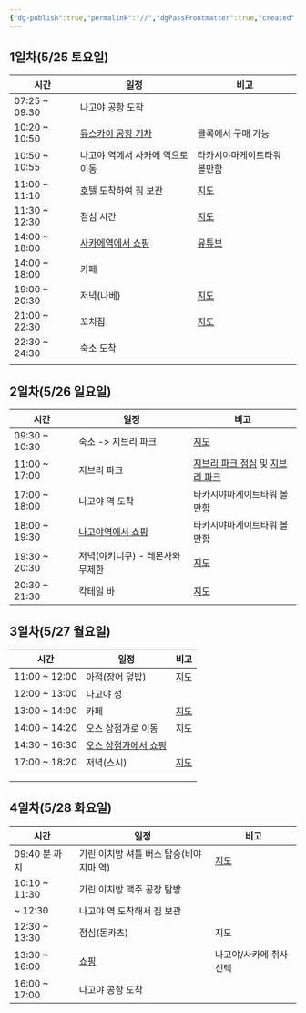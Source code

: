 ```yaml
---
{"dg-publish":true,"permalink":"//","dgPassFrontmatter":true,"created":"2024-05-12T14:00:18.465+09:00","updated":"2024-05-12T15:33:47.512+09:00"}
---
```


## 1일차(5/25 토요일)

| 시간            | 일정                                                               | 비고                                                                                                                                                                                                                                                                                                                                                                                                                                                                                                                                                                                                                                                                                                                  |
| ------------- | ---------------------------------------------------------------- | ------------------------------------------------------------------------------------------------------------------------------------------------------------------------------------------------------------------------------------------------------------------------------------------------------------------------------------------------------------------------------------------------------------------------------------------------------------------------------------------------------------------------------------------------------------------------------------------------------------------------------------------------------------------------------------------------------------------- |
| 07:25 ~ 09:30 | 나고야 공항 도착                                                        |                                                                                                                                                                                                                                                                                                                                                                                                                                                                                                                                                                                                                                                                                                                     |
| 10:20 ~ 10:50 | [뮤스카이 공항 기차](https://blog.naver.com/yuniverse_life/223442544711) | 클록에서 구매 가능                                                                                                                                                                                                                                                                                                                                                                                                                                                                                                                                                                                                                                                                                                          |
| 10:50 ~ 10:55 | 나고야 역에서 사카에 역으로 이동                                               | 타카시야마게이트타워 볼만함                                                                                                                                                                                                                                                                                                                                                                                                                                                                                                                                                                                                                                                                                                      |
| 11:00 ~ 11:10 | [호텔](https://maps.app.goo.gl/NnzmkfxzfkWLVYNs7) 도착하여 짐 보관        | [지도](https://www.google.co.kr/maps/dir/%EC%82%AC%EC%B9%B4%EC%97%90+%EC%97%AD+%EC%9D%BC%EB%B3%B8+%E3%80%92460-0008+Aichi,+Nagoya,+Naka+Ward,+Sakae,+3+Chome%E2%88%925%E2%88%9212%E5%85%88/%ED%94%84%EB%A6%B0%EC%84%B8%EC%8A%A4+%EA%B0%80%EB%93%A0+%ED%98%B8%ED%85%94+3+Chome-13-31+Sakae,+Naka+Ward,+Nagoya,+Aichi+460-0008+%EC%9D%BC%EB%B3%B8/@35.1681975,136.9040048,17z/data=!3m2!4b1!5s0x600370d301cde61d:0x3e4fab8806786870!4m14!4m13!1m5!1m1!1s0x600370d14c8d9e6b:0xeb12333b3b1af460!2m2!1d136.9085322!2d35.1700475!1m5!1m1!1s0x600370d2fe305153:0xd215b0370b9c3c7f!2m2!1d136.9051708!2d35.166623!3e2?authuser=1&entry=ttu)                                                                                    |
| 11:30 ~ 12:30 | 점심 시간                                                            | [지도](https://www.google.co.kr/maps/dir/%ED%94%84%EB%A6%B0%EC%84%B8%EC%8A%A4+%EA%B0%80%EB%93%A0+%ED%98%B8%ED%85%94+3+Chome-13-31+Sakae,+Naka+Ward,+Nagoya,+Aichi+460-0008+%EC%9D%BC%EB%B3%B8/%E8%B1%9A%E5%B1%B1+%E6%A0%84%E5%BA%97,+%EC%9D%BC%EB%B3%B8+%E3%80%92460-0008+Aichi,+Nagoya,+Naka+Ward,+Sakae,+3+Chome%E2%88%9212%E2%88%9212/@35.1665128,136.9023252,17z/data=!3m1!4b1!4m14!4m13!1m5!1m1!1s0x600370d2fe305153:0xd215b0370b9c3c7f!2m2!1d136.9051708!2d35.166623!1m5!1m1!1s0x60037117c3f6652b:0xc7e6a5c418e2a7da!2m2!1d136.9046216!2d35.1664134!3e2?authuser=1&entry=ttu)                                                                                                                                   |
| 14:00 ~ 18:00 | [사카에역에서 쇼핑](./shopping-list.md)                                  | [유튜브](https://www.youtube.com/watch?v=iKpngTTAk5g)                                                                                                                                                                                                                                                                                                                                                                                                                                                                                                                                                                                                                                                                  |
| 14:00 ~ 18:00 | 카페                                                               |                                                                                                                                                                                                                                                                                                                                                                                                                                                                                                                                                                                                                                                                                                                     |
| 19:00 ~ 20:30 | 저녁(나베)                                                           | [지도](https://www.google.co.kr/maps/dir/%EC%82%AC%EC%B9%B4%EC%97%90+%EC%97%AD+%EC%9D%BC%EB%B3%B8+%E3%80%92460-0008+Aichi,+Nagoya,+Naka+Ward,+Sakae,+3+Chome%E2%88%925%E2%88%9212%E5%85%88/%E4%B8%89%E6%96%B9,+%EC%9D%BC%EB%B3%B8+%E3%80%92460-0008+Aichi,+Nagoya,+Naka+Ward,+Sakae,+3+Chome%E2%88%9213%E2%88%9231+%E3%83%97%E3%83%AA%E3%83%B3%E3%82%BB%E3%82%B9%E3%82%AC%E3%83%BC%E3%83%87%E3%83%B3%E3%83%9B%E3%83%86%E3%83%AB+B1F/@35.1682111,136.9039994,17z/data=!3m2!4b1!5s0x600366fac19993ef:0xcfad676ecbd7ba29!4m14!4m13!1m5!1m1!1s0x600370d14c8d9e6b:0xeb12333b3b1af460!2m2!1d136.9085322!2d35.1700475!1m5!1m1!1s0x600370d2fe2bf1c7:0x887c417b89cdfe1f!2m2!1d136.905096!2d35.166382!3e2?authuser=1&entry=ttu) |
| 21:00 ~ 22:30 | 꼬치집                                                              | [지도](https://maps.app.goo.gl/cKXpQvvdQRkRd1v48)                                                                                                                                                                                                                                                                                                                                                                                                                                                                                                                                                                                                                                                                     |
| 22:30 ~ 24:30 | 숙소 도착                                                            |                                                                                                                                                                                                                                                                                                                                                                                                                                                                                                                                                                                                                                                                                                                     |
|               |                                                                  |                                                                                                                                                                                                                                                                                                                                                                                                                                                                                                                                                                                                                                                                                                                     |

## 2일차(5/26 일요일)

| 시간            | 일정                              | 비고                                                                                                                                                                                                                                                                                                                                                                                                                                                                                                                                                                                                                                                                                                 |
| ------------- | ------------------------------- | -------------------------------------------------------------------------------------------------------------------------------------------------------------------------------------------------------------------------------------------------------------------------------------------------------------------------------------------------------------------------------------------------------------------------------------------------------------------------------------------------------------------------------------------------------------------------------------------------------------------------------------------------------------------------------------------------- |
| 09:30 ~ 10:30 | 숙소 -> 지브리 파크                    | [지도](https://www.google.co.kr/maps/dir/%EC%82%AC%EC%B9%B4%EC%97%90+%EC%97%AD+%EC%9D%BC%EB%B3%B8+%E3%80%92460-0008+Aichi,+Nagoya,+Naka+Ward,+Sakae,+3+Chome%E2%88%925%E2%88%9212%E5%85%88/%EC%A7%80%EB%B8%8C%EB%A6%AC+%ED%8C%8C%ED%81%AC,+%EC%9D%BC%EB%B3%B8+Aichi,+Nagakute,+Ibaragabasama,+%E4%B9%991533-1+%E5%86%85+Expo+2005+Aichi+Commemorative+Park+(Moricoro+Park)/@35.1935022,136.843145,11z/data=!3m2!4b1!5s0x600366fac19993ef:0xcfad676ecbd7ba29!4m14!4m13!1m5!1m1!1s0x600370d14c8d9e6b:0xeb12333b3b1af460!2m2!1d136.9085322!2d35.1700475!1m5!1m1!1s0x600367450203d0b3:0x36164b7a69c5128b!2m2!1d137.0887689!2d35.1750449!3e3?authuser=1&entry=ttu)                                        |
| 11:00 ~ 17:00 | 지브리 파크                          | [지브리 파크 점심](https://theqoo.net/square/2867286263) 및 [지브리 파크](https://www.nagoya-info.jp/ko/spot/detail/249/)                                                                                                                                                                                                                                                                                                                                                                                                                                                                                                                                                                                       |
| 17:00 ~ 18:00 | 나고야 역 도착                        | 타카시야마게이트타워 볼만함                                                                                                                                                                                                                                                                                                                                                                                                                                                                                                                                                                                                                                                                                     |
| 18:00 ~ 19:30 | [나고야역에서 쇼핑](./shopping-list.md) | 타카시야마게이트타워 볼만함                                                                                                                                                                                                                                                                                                                                                                                                                                                                                                                                                                                                                                                                                     |
| 19:30 ~ 20:30 | 저녁(야키니쿠) - 레몬사와 무제한             | [지도](https://www.google.co.kr/maps/dir/%EC%82%AC%EC%B9%B4%EC%97%90+%EC%97%AD+%EC%9D%BC%EB%B3%B8+%E3%80%92460-0008+Aichi,+Nagoya,+Naka+Ward,+Sakae,+3+Chome%E2%88%925%E2%88%9212%E5%85%88/0-second+lemon+sour+Sendai+Horumon+Yakiniku+Barbecue+Tokiwatei+Meieki+3-chome,+COLLECT+MARK%E5%90%8D%E9%A7%85+1F+3+Chome-14-6+Meieki,+Nakamura+Ward,+Nagoya,+Aichi+450-0002+%EC%9D%BC%EB%B3%B8/@35.1708493,136.8755978,14z/data=!4m14!4m13!1m5!1m1!1s0x600370d14c8d9e6b:0xeb12333b3b1af460!2m2!1d136.9085322!2d35.1700475!1m5!1m1!1s0x600377b5352a2d6f:0x1a8e582f2cd2b17!2m2!1d136.8839484!2d35.1726271!3e3?authuser=1&entry=ttu)                                                                         |
| 20:30 ~ 21:30 | 칵테일 바                           | [지도](https://www.google.co.kr/maps/dir/%EB%82%98%EA%B3%A0%EC%95%BC+%EC%97%AD+%EC%9D%BC%EB%B3%B8+Aichi,+Nagoya,+Nakamura+Ward,+Meieki,+1+Chome%E2%88%921%E2%88%924/%EC%9D%BC%EB%B3%B8+%EC%95%84%EC%9D%B4%EC%B9%98%ED%98%84+%EB%82%98%EA%B3%A0%EC%95%BC%EC%8B%9C+%EB%82%98%EC%B9%B4%EB%AC%B4%EB%9D%BC%EA%B5%AC+%EB%A9%94%EC%9D%B4%EC%97%90%ED%82%A4+3+Chome%E2%88%9212%E2%88%923+Bar+Neat+%E5%90%8D%E9%A7%85%E5%BA%97/@35.1725285,136.8811058,17z/data=!3m1!5s0x600376c2c49a7777:0x9bd9ef050e261a9b!4m14!4m13!1m5!1m1!1s0x600376e794d78b89:0x81f7204bf8261663!2m2!1d136.8815369!2d35.170915!1m5!1m1!1s0x600376c2c480a961:0xd284b17ea0773482!2m2!1d136.8851227!2d35.1741332!3e2?authuser=1&entry=ttu) |


## 3일차(5/27 월요일)
| 시간            | 일정                                | 비고                                                                                                                                                                                                                                                                                                                                                                                                               |
| ------------- | --------------------------------- | ---------------------------------------------------------------------------------------------------------------------------------------------------------------------------------------------------------------------------------------------------------------------------------------------------------------------------------------------------------------------------------------------------------------- |
| 11:00 ~ 12:00 | 아점(장어 덮밥)                         | [지도](https://www.google.co.kr/maps/place/%EC%9A%B0%EB%82%98%EA%B8%B0+%ED%82%A4%EC%95%BC/@35.181099,136.9007916,16.21z/data=!4m6!3m5!1s0x6003712eedf515e9:0xb9e968d25c06ff74!8m2!3d35.1810891!4d136.9091234!16s%2Fg%2F1tp8zzjr?authuser=1&entry=tts&g_ep=EgoyMDI0MDUwOC4wKgBIAVAD)                                                                                                                                |
| 12:00 ~ 13:00 | 나고야 성                             |                                                                                                                                                                                                                                                                                                                                                                                                                  |
| 13:00 ~ 14:00 | 카페                                | [지도]()                                                                                                                                                                                                                                                                                                                                                                                                           |
| 14:00 ~ 14:20 | 오스 상점가로 이동                        | 지도                                                                                                                                                                                                                                                                                                                                                                                                               |
| 14:30 ~ 16:30 | [오스 상점가에서 쇼핑](./shopping-list.md) |                                                                                                                                                                                                                                                                                                                                                                                                                  |
| 17:00 ~ 18:20 | 저녁(스시)                            | [지도](https://www.google.com/maps?q=Sushiro+Nagoya+Shinsakae,+1+Chome-39-5+Shinsakae,+Naka+Ward,+Nagoya,+Aichi+460-0007+%EC%9D%BC%EB%B3%B8&ftid=0x600370c6eb0a2643:0x5aa2b62ff39e0aa0&entry=gps&lucs=,47071704,47069508,94218641,94203019,47084304,94208458,94208447&g_ep=CAISDTYuMTE0LjMuNTkxOTAYACDXggMqPyw0NzA3MTcwNCw0NzA2OTUwOCw5NDIxODY0MSw5NDIwMzAxOSw0NzA4NDMwNCw5NDIwODQ1OCw5NDIwODQ0N0ICS1I%3D&g_st=ic) |
|               |                                   |                                                                                                                                                                                                                                                                                                                                                                                                                  |
|               |                                   |                                                                                                                                                                                                                                                                                                                                                                                                                  |
|               |                                   |                                                                                                                                                                                                                                                                                                                                                                                                                  |

## 4일차(5/28 화요일)
| 시간            | 일정                               | 비고                                                                                                                                                                                                                                                                                                                                                                                                                                                                                                                                                                                                                  |
| ------------- | -------------------------------- | ------------------------------------------------------------------------------------------------------------------------------------------------------------------------------------------------------------------------------------------------------------------------------------------------------------------------------------------------------------------------------------------------------------------------------------------------------------------------------------------------------------------------------------------------------------------------------------------------------------------- |
| 09:40 분 까지    | 기린 이치방 셔틀 버스 탑승(비야지마 역)          | [지도](<[지도](https://www.google.co.kr/maps/dir/%ED%94%84%EB%A6%B0%EC%84%B8%EC%8A%A4+%EA%B0%80%EB%93%A0+%ED%98%B8%ED%85%94+3+Chome-13-31+Sakae,+Naka+Ward,+Nagoya,+Aichi+460-0008+%EC%9D%BC%EB%B3%B8/%EB%B9%84%EC%95%BC%EC%A7%80%EB%A7%88+%EC%9D%BC%EB%B3%B8+%E3%80%92452-0037+Aichi,+Kiyosu,+Biwajimaekimaehigashi,+1-ch%C5%8Dme/@35.1712374,136.8430353,13z/data=!3m2!4b1!5s0x600370d301cde61d:0x3e4fab8806786870!4m14!4m13!1m5!1m1!1s0x600370d2fe305153:0xd215b0370b9c3c7f!2m2!1d136.9051708!2d35.166623!1m5!1m1!1s0x600375cd99055c63:0x59dbf36714a32a1d!2m2!1d136.8612006!2d35.1995802!3e3?authuser=1&entry=ttu)>) |
| 10:10 ~ 11:30 | 기린 이치방 맥주 공장 탐방                  |                                                                                                                                                                                                                                                                                                                                                                                                                                                                                                                                                                                                                     |
| ~ 12:30       | 나고야 역 도착해서 짐 보관                  |                                                                                                                                                                                                                                                                                                                                                                                                                                                                                                                                                                                                                     |
| 12:30 ~ 13:30 | 점심(돈카츠)                          | 지도                                                                                                                                                                                                                                                                                                                                                                                                                                                                                                                                                                                                                  |
| 13:30 ~ 16:00 | [쇼핑](<[쇼핑](./shopping-list.md)>) | 나고야/사카에 취사 선택                                                                                                                                                                                                                                                                                                                                                                                                                                                                                                                                                                                                       |
| 16:00 ~ 17:00 | 나고야 공항 도착                        |                                                                                                                                                                                                                                                                                                                                                                                                                                                                                                                                                                                                                     |




